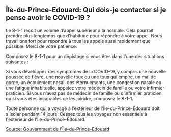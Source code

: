 ## Île-du-Prince-Edouard: Qui dois-je contacter si je pense avoir le COVID-19 ?

Le 8-1-1 reçoit un volume d’appel supérieur à la normale. Cela pourrait prendre plus longtemps que d’habitude pour répondre à votre appel. Nous travaillons fort pour répondre à tous les appels aussi rapidement que possible. Merci de votre patience.

Composez le 8-1-1 pour un dépistage si vous êtes dans l'une des situations suivantes :

Si vous développez des symptômes de la COVID-19, y compris une nouvelle poussée de fièvre, une nouvelle toux ou une toux qui empire, un mal de gorge, un écoulement nasal, des éternuements, une congestion nasale ou une fatigue inhabituelle, appelez votre médecin de famille ou votre infirmier praticien. Si vous n’avez pas de médecin de famille ou d’infirmier praticien ou si vous êtes incapables de les joindre, composez le 8-1-1.

Toute personne qui a voyagé à l'extérieur de l'Île-du-Prince-Édouard doit s'isoler pendant 14 jours. Cessez tous les voyages non essentiels à l'extérieur de l'Île-du-Prince-Édouard.

[Source: Gouvernment de l'Île-du-Prince-Edouard](https://www.princeedwardisland.ca/fr/information/sante-et-mieux-etre/covid-19-quand-devrais-je-composer-811)
